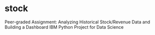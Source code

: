 # stock
Peer-graded Assignment: Analyzing Historical Stock/Revenue Data and Building a Dashboard
IBM Python Project for Data Science
